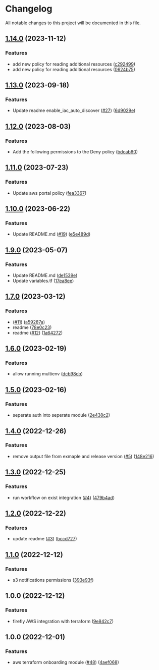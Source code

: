 # Changelog

All notable changes to this project will be documented in this file.

## [1.14.0](https://github.com/gofireflyio/terraform-firefly-aws-onboarding/compare/v1.13.0...v1.14.0) (2023-11-12)


### Features

* add new policy for reading additional resources ([c292499](https://github.com/gofireflyio/terraform-firefly-aws-onboarding/commit/c292499a7022839b8509afd0a4427f7cc6ba3a5b))
* add new policy for reading additional resources ([0624b75](https://github.com/gofireflyio/terraform-firefly-aws-onboarding/commit/0624b7559dfe666e8a9a7c740009d239505bfc21))

## [1.13.0](https://github.com/gofireflyio/terraform-firefly-aws-onboarding/compare/v1.12.0...v1.13.0) (2023-09-18)


### Features

* Update readme enable_iac_auto_discover ([#27](https://github.com/gofireflyio/terraform-firefly-aws-onboarding/issues/27)) ([6d9029e](https://github.com/gofireflyio/terraform-firefly-aws-onboarding/commit/6d9029eb5f3616a6e5c7d3931f3e6afcbc607bc2))

## [1.12.0](https://github.com/gofireflyio/terraform-firefly-aws-onboarding/compare/v1.11.0...v1.12.0) (2023-08-03)


### Features

* Add the following permissions to the Deny policy ([bdcab60](https://github.com/gofireflyio/terraform-firefly-aws-onboarding/commit/bdcab606e852a19fc83db8617ef1fde26547cd3a))

## [1.11.0](https://github.com/gofireflyio/terraform-firefly-aws-onboarding/compare/v1.10.0...v1.11.0) (2023-07-23)


### Features

* Update aws portal policy ([fea3367](https://github.com/gofireflyio/terraform-firefly-aws-onboarding/commit/fea3367350ee476e7e664a0d833b6aabd59e5665))

## [1.10.0](https://github.com/gofireflyio/terraform-firefly-aws-onboarding/compare/v1.9.0...v1.10.0) (2023-06-22)


### Features

* Update README.md ([#19](https://github.com/gofireflyio/terraform-firefly-aws-onboarding/issues/19)) ([e5e489d](https://github.com/gofireflyio/terraform-firefly-aws-onboarding/commit/e5e489d2d947ea3a989ad76a1425ed2637fcc694))

## [1.9.0](https://github.com/gofireflyio/terraform-firefly-aws-onboarding/compare/v1.8.0...v1.9.0) (2023-05-07)


### Features

* Update README.md ([de1539e](https://github.com/gofireflyio/terraform-firefly-aws-onboarding/commit/de1539eaa189b079c227c81bb1a166705b9dfaba))
* Update variables.tf ([17ea8ee](https://github.com/gofireflyio/terraform-firefly-aws-onboarding/commit/17ea8ee310f4b3de9fdd706afd5d7db5793f3686))

## [1.7.0](https://github.com/gofireflyio/terraform-firefly-aws-onboarding/compare/v1.6.0...v1.7.0) (2023-03-12)


### Features

* ([#11](https://github.com/gofireflyio/terraform-firefly-aws-onboarding/issues/11)) ([a59287a](https://github.com/gofireflyio/terraform-firefly-aws-onboarding/commit/a59287a1eb78064d4a2c69bda13bb6d572a7b7a3))
* readme ([78e0c23](https://github.com/gofireflyio/terraform-firefly-aws-onboarding/commit/78e0c2388600f0238b790b9bfce264394b22de70))
* readme ([#12](https://github.com/gofireflyio/terraform-firefly-aws-onboarding/issues/12)) ([1a64272](https://github.com/gofireflyio/terraform-firefly-aws-onboarding/commit/1a642720c873aad8b2f44768ead470ea9f02cfa8))

## [1.6.0](https://github.com/gofireflyio/terraform-firefly-aws-onboarding/compare/v1.5.0...v1.6.0) (2023-02-19)


### Features

* allow running multienv ([dcb98cb](https://github.com/gofireflyio/terraform-firefly-aws-onboarding/commit/dcb98cbe7b73cb4659d4aeb2054566f98b850d39))

## [1.5.0](https://github.com/gofireflyio/terraform-firefly-aws-onboarding/compare/v1.4.0...v1.5.0) (2023-02-16)


### Features

* seperate auth into seperate module ([2e438c2](https://github.com/gofireflyio/terraform-firefly-aws-onboarding/commit/2e438c2474f98369bc710322cf42501c28e4bbf6))

## [1.4.0](https://github.com/gofireflyio/terraform-firefly-aws-onboarding/compare/v1.3.0...v1.4.0) (2022-12-26)


### Features

* remove output file from exmaple and release version ([#5](https://github.com/gofireflyio/terraform-firefly-aws-onboarding/issues/5)) ([148e216](https://github.com/gofireflyio/terraform-firefly-aws-onboarding/commit/148e2167599d78c10b062d8f63ae7f6799e5470c))

## [1.3.0](https://github.com/gofireflyio/terraform-firefly-aws-onboarding/compare/v1.2.0...v1.3.0) (2022-12-25)


### Features

* run workflow on exist integration ([#4](https://github.com/gofireflyio/terraform-firefly-aws-onboarding/issues/4)) ([479b4ad](https://github.com/gofireflyio/terraform-firefly-aws-onboarding/commit/479b4ad83658fa7cd59f31ec5b8e260f6e948f6e))

## [1.2.0](https://github.com/gofireflyio/terraform-firefly-aws-onboarding/compare/v1.1.0...v1.2.0) (2022-12-22)


### Features

* update readme ([#3](https://github.com/gofireflyio/terraform-firefly-aws-onboarding/issues/3)) ([bccd727](https://github.com/gofireflyio/terraform-firefly-aws-onboarding/commit/bccd727db1b1441de0a236eaad3427a478bef477))

## [1.1.0](https://github.com/gofireflyio/terraform-firefly-aws-onboarding/compare/v1.0.0...v1.1.0) (2022-12-12)


### Features

* s3 notifications permissions ([393e93f](https://github.com/gofireflyio/terraform-firefly-aws-onboarding/commit/393e93f9edb92a9ce82e4ea731eda2c1a8225d98))

## 1.0.0 (2022-12-12)


### Features

* firefly AWS integration with terraform ([9e842c7](https://github.com/gofireflyio/terraform-firefly-aws-onboarding/commit/9e842c7133037a601ecba7bd126ecc962431548c))

## 1.0.0 (2022-12-01)


### Features

* aws terraform onboarding module ([#48](https://github.com/gofireflyio/terraform-firefly-aws-read-only/issues/48)) ([4aef068](https://github.com/gofireflyio/terraform-firefly-aws-read-only/commit/4aef0689ad8f9131702b072d098c1f7e90cdc9b3))
